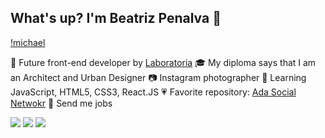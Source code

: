 ## What's up? I'm Beatriz Penalva :wave:

[!michael](https://media4.giphy.com/media/ALNEAekQx2nv36kERv/giphy.gif?cid=ecf05e47wzwdtmevk3jiew80txqwsx9t692eyd5hyznccdoh&rid=giphy.gif)


🚀 Future front-end developer by [Laboratoria](https://www.laboratoria.la/)
🎓 My diploma says that I am an Architect and Urban Designer
📷 Instagram photographer
📖 Learning JavaScript, HTML5, CSS3, React.JS
💗 Favorite repository: [Ada Social Netwokr](https://github.com/beatrizpenalva/ada-social-network)
💌 Send me jobs

<p align="left">
  <a href="biapenalva@gmail.com" alt="Gmail">
  <img src="https://img.shields.io/badge/-Gmail-FF0000?style=flat-square&labelColor=FF0000&logo=gmail&logoColor=white&link=LINK-DO-SEU-EMAIL" /></a>

  <a href="https://www.linkedin.com/in/beatrizpenalva/" alt="Linkedin">
  <img src="https://img.shields.io/badge/-Linkedin-0e76a8?style=flat-square&logo=Linkedin&logoColor=white&link=LINK-DO-SEU-LINKEDIN" /></a>

  <a href="https://www.instagram.com/beatrizpenalva_/?hl=pt-br" alt="Instagram">
  <img src="https://img.shields.io/badge/-Instagram-DF0174?style=flat-square&labelColor=DF0174&logo=instagram&logoColor=white&link=LINK-DO-SEU-INSTAGRAM"/></a>
</p>  
